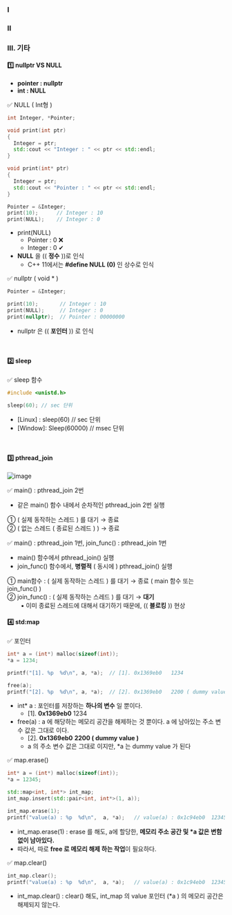 ### Ⅰ 

### Ⅱ

### Ⅲ. 기타
#### 1️⃣ nullptr VS NULL
- **pointer : nullptr**
- **int : NULL**

✅ NULL ( Int형 )
```cpp
int Integer, *Pointer;

void print(int ptr)
{
  Integer = ptr;
  std::cout << "Integer : " << ptr << std::endl;
}

void print(int* ptr)
{
  Integer = ptr;
  std::cout << "Pointer : " << ptr << std::endl;
}

Pointer = &Integer;
print(10);      // Integer : 10
print(NULL);    // Integer : 0
```
- print(NULL)
  - Pointer : 0 ❌
  - Integer : 0 ✔
- **NULL** 을 (( **정수** ))로 인식
  - C++ 11에서는 **#define NULL  (0)** 인 상수로 인식

✅ nullptr ( void * )
```cpp
Pointer = &Integer;

print(10);       // Integer : 10
print(NULL);     // Integer : 0
print(nullptr);  // Pointer : 00000000
```
- nullptr 은 (( **포인터** )) 로 인식
<br/>

#### 2️⃣ sleep
✅ sleep 함수
```cpp
#include <unistd.h>

sleep(60); // sec 단위
```
- [Linux] : sleep(60)    // sec 단위
- [Window]: Sleep(60000) // msec 단위 
<br/>

#### 3️⃣ pthread_join

![image](https://github.com/shpark0308/c_study_develop/assets/60208434/7a36b64a-f39d-4935-bb7f-daad141dff92)

✅ main() : pthread_join 2번
- 같은 main() 함수 내에서 순차적인 pthread_join 2번 실행

① ( 실제 동작하는 스레드 ) 를 대기 → 종료 <br/>
② ( 없는 스레드 ( 종료된 스레드 ) ) → 종료 <br/>

✅ main() : pthread_join 1번, join_func() : pthread_join 1번
- main() 함수에서 pthread_join() 실행
- join_func() 함수에서, **병렬적** ( 동시에 ) pthread_join() 실행

① main함수 : ( 실제 동작하는 스레드 ) 를 대기 → 종료 ( main 함수 또는 join_func() ) <br/>
② join_func() : ( 실제 동작하는 스레드 ) 를 대기 → **대기** <br/>
&nbsp; &nbsp; &nbsp; &nbsp; ▪ 이미 종료된 스레드에 대해서 대기하기 때문에, (( **블로킹** )) 현상
<br/>

#### 4️⃣ std:map
✅ 포인터
```cpp
int* a = (int*) malloc(sizeof(int));
*a = 1234;

printf("[1]. %p  %d\n", a, *a);  // [1]. 0x1369eb0   1234

free(a);
printf("[2]. %p  %d\n", a, *a);  // [2]. 0x1369eb0   2200 ( dummy value )
```
- int* a : 포인터를 저장하는 **하나의 변수** 일 뿐이다.
  - [1]. **0x1369eb0**       1234
- free(a) : a 에 해당하는 메모리 공간을 해제하는 것 뿐이다. a 에 남아있는 주소 변수 값은 그대로 이다.
  - [2]. **0x1369eb0**       **2200 ( dummy value )**
  - a 의 주소 변수 값은 그대로 이지만, *a 는 dummy value 가 된다

✅ map.erase()
```cpp
int* a = (int*) malloc(sizeof(int));
*a = 12345;

std::map<int, int*> int_map;
int_map.insert(std::pair<int, int*>(1, a));

int_map.erase(1);
printf("value(a) : %p  %d\n",  a, *a);   // value(a) : 0x1c94eb0  12345
```
- int_map.erase(1) : erase 를 해도, a에 할당한, <b>메모리 주소 공간 및 *a 값은 변함없이 남아있다.</b>
- 따라서, 따로  <b>free 로 메모리 해제 하는 작업</b>이 필요하다.

✅ map.clear()
```cpp
int_map.clear();
printf("value(a) : %p  %d\n",  a, *a);   // value(a) : 0x1c94eb0  12345
```
- int_map.clear() : clear() 해도, int_map 의 value 포인터 (*a ) 의 메모리 공간은 해제되지 않는다. 
